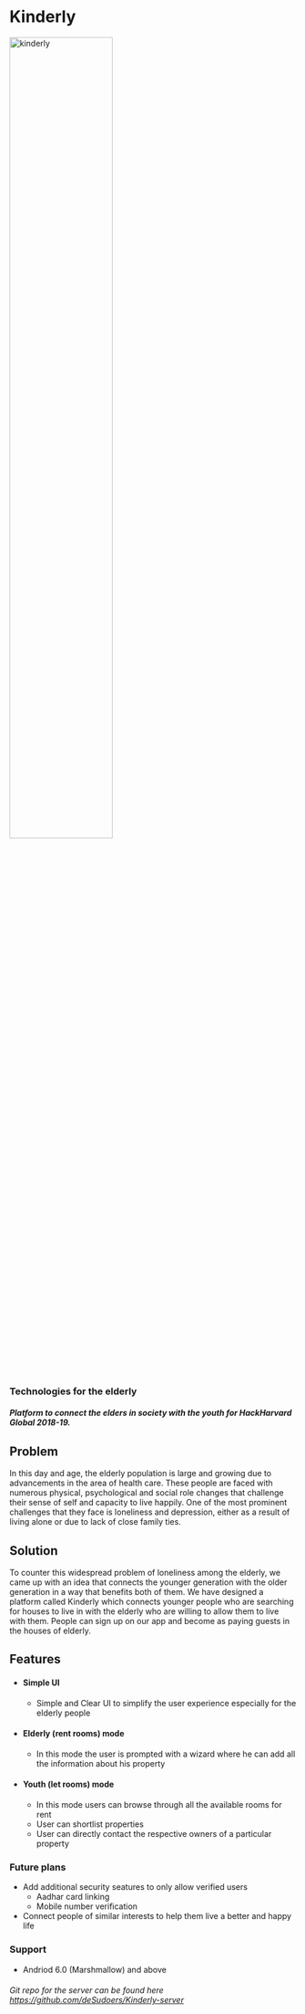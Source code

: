 # Kinderly
<img src="https://i.ibb.co/pRrG98X/rect-kinderly.png" alt="kinderly" border="0" height="60%" width="60%">

### Technologies for the elderly
##### Platform to connect the elders in society with the youth for HackHarvard Global 2018-19.


## Problem

In this day and age, the elderly population is large and growing due to advancements in the area of health care. These
people are faced with numerous physical, psychological and social role changes that challenge their sense of self and
capacity to live happily. One of the most prominent challenges that they face is loneliness and depression, either as a
result of living alone or due to lack of close family ties.

## Solution
To counter this widespread problem of loneliness among the elderly, we came up with an idea that connects the
younger generation with the older generation in a way that benefits both of them.
We have designed a platform called Kinderly which connects younger people who are searching for houses to live in
with the elderly who are willing to allow them to live with them. People can sign up on our app and become as paying
guests in the houses of elderly.

## Features
  - #### Simple UI
    - Simple and Clear UI to simplify the user experience especially for the elderly people
  - #### Elderly (rent rooms) mode
    - In this mode the user is prompted with a wizard where he can add all the  information about his property

  - #### Youth (let rooms) mode
    - In this mode users can browse through all the available rooms for rent
    - User can shortlist properties
    - User can directly contact the respective owners of a particular property

### Future plans
- Add additional security seatures to only allow verified users
  - Aadhar card linking
  - Mobile number verification
- Connect people of similar interests to help them live a better and happy life

### Support
- Andriod 6.0 (Marshmallow) and above


###### Git repo for the server can be found here https://github.com/deSudoers/Kinderly-server

